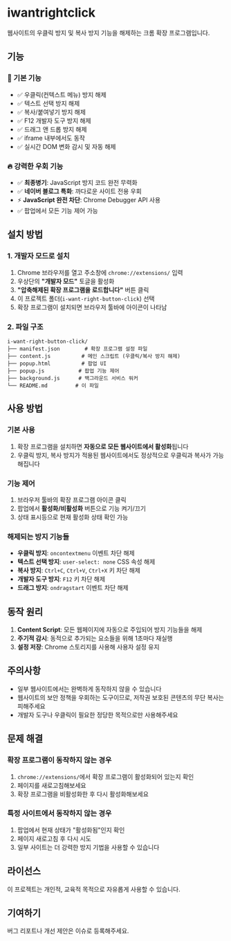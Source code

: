 # iwantrightclick

웹사이트의 우클릭 방지 및 복사 방지 기능을 해제하는 크롬 확장 프로그램입니다.

## 기능

### 🎯 기본 기능
- ✅ 우클릭(컨텍스트 메뉴) 방지 해제
- ✅ 텍스트 선택 방지 해제
- ✅ 복사/붙여넣기 방지 해제
- ✅ F12 개발자 도구 방지 해제
- ✅ 드래그 앤 드롭 방지 해제
- ✅ iframe 내부에서도 동작
- ✅ 실시간 DOM 변화 감시 및 자동 해제

### 🔥 강력한 우회 기능
- ✅ **최종병기**: JavaScript 방지 코드 완전 무력화
- ✅ **네이버 블로그 특화**: 까다로운 사이트 전용 우회
- ⚡ **JavaScript 완전 차단**: Chrome Debugger API 사용
- ✅ 팝업에서 모든 기능 제어 가능

## 설치 방법

### 1. 개발자 모드로 설치

1. Chrome 브라우저를 열고 주소창에 `chrome://extensions/` 입력
2. 우상단의 **"개발자 모드"** 토글을 활성화
3. **"압축해제된 확장 프로그램을 로드합니다"** 버튼 클릭
4. 이 프로젝트 폴더(`i-want-right-button-click`) 선택
5. 확장 프로그램이 설치되면 브라우저 툴바에 아이콘이 나타남

### 2. 파일 구조

```
i-want-right-button-click/
├── manifest.json        # 확장 프로그램 설정 파일
├── content.js          # 메인 스크립트 (우클릭/복사 방지 해제)
├── popup.html          # 팝업 UI
├── popup.js           # 팝업 기능 제어
├── background.js      # 백그라운드 서비스 워커
└── README.md         # 이 파일
```

## 사용 방법

### 기본 사용

1. 확장 프로그램을 설치하면 **자동으로 모든 웹사이트에서 활성화**됩니다
2. 우클릭 방지, 복사 방지가 적용된 웹사이트에서도 정상적으로 우클릭과 복사가 가능해집니다

### 기능 제어

1. 브라우저 툴바의 확장 프로그램 아이콘 클릭
2. 팝업에서 **활성화/비활성화** 버튼으로 기능 켜기/끄기
3. 상태 표시등으로 현재 활성화 상태 확인 가능

### 해제되는 방지 기능들

- **우클릭 방지**: `oncontextmenu` 이벤트 차단 해제
- **텍스트 선택 방지**: `user-select: none` CSS 속성 해제
- **복사 방지**: `Ctrl+C`, `Ctrl+V`, `Ctrl+X` 키 차단 해제
- **개발자 도구 방지**: `F12` 키 차단 해제
- **드래그 방지**: `ondragstart` 이벤트 차단 해제

## 동작 원리

1. **Content Script**: 모든 웹페이지에 자동으로 주입되어 방지 기능들을 해제
2. **주기적 감시**: 동적으로 추가되는 요소들을 위해 1초마다 재실행
3. **설정 저장**: Chrome 스토리지를 사용해 사용자 설정 유지

## 주의사항

- 일부 웹사이트에서는 완벽하게 동작하지 않을 수 있습니다
- 웹사이트의 보안 정책을 우회하는 도구이므로, 저작권 보호된 콘텐츠의 무단 복사는 피해주세요
- 개발자 도구나 우클릭이 필요한 정당한 목적으로만 사용해주세요

## 문제 해결

### 확장 프로그램이 동작하지 않는 경우

1. `chrome://extensions/`에서 확장 프로그램이 활성화되어 있는지 확인
2. 페이지를 새로고침해보세요
3. 확장 프로그램을 비활성화한 후 다시 활성화해보세요

### 특정 사이트에서 동작하지 않는 경우

1. 팝업에서 현재 상태가 "활성화됨"인지 확인
2. 페이지 새로고침 후 다시 시도
3. 일부 사이트는 더 강력한 방지 기법을 사용할 수 있습니다

## 라이선스

이 프로젝트는 개인적, 교육적 목적으로 자유롭게 사용할 수 있습니다.

## 기여하기

버그 리포트나 개선 제안은 이슈로 등록해주세요.